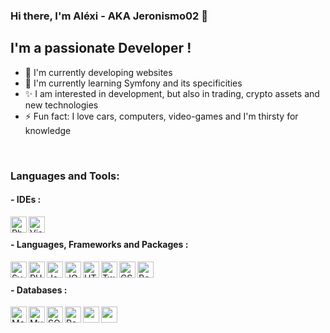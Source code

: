 <!--
**Jeronismo02/Jeronismo02** is a ✨ _special_ ✨ repository because its `README.md` (this file) appears on your GitHub profile.

Here are some ideas to get you started:

- 🔭 I’m currently working on ...
- 🌱 I’m currently learning ...
- 👯 I’m looking to collaborate on ...
- 🤔 I’m looking for help with ...
- 💬 Ask me about ...
- 📫 How to reach me: ...
- 😄 Pronouns: ...
- ⚡ Fun fact: ...
-->

### Hi there, I'm Aléxi - AKA Jeronismo02 👋

## I'm a passionate Developer !

- 🔭 I'm currently developing websites
- 🌱 I'm currently learning Symfony and its specificities
- ✨ I am interested in development, but also in trading, crypto assets and new technologies
- ⚡ Fun fact: I love cars, computers, video-games and I'm thirsty for knowledge

<br/>

### Languages and Tools:
#### - IDEs :
<img align="left" alt="PhpStorm" height="26px" src="https://img.shields.io/badge/phpstorm-143?style=for-the-badge&logo=phpstorm&logoColor=black&color=black&labelColor=darkorchid" />
<img align="left" alt="Visual Studio Code" height="26px" src="https://img.shields.io/badge/Visual%20Studio%20Code-0078d7.svg?style=for-the-badge&logo=visual-studio-        code&logoColor=white" />

<br/>

#### - Languages, Frameworks and Packages :
<img align="left" alt="Symfony" height="26px" src="https://img.shields.io/badge/symfony-%23000000.svg?style=for-the-badge&logo=symfony&logoColor=white" />
<img align="left" alt="PHP" height="26px" src="https://img.shields.io/badge/php-%23777BB4.svg?style=for-the-badge&logo=php&logoColor=white" />
<img align="left" alt="Javascript" height="26px" src="https://img.shields.io/badge/javascript-%23323330.svg?style=for-the-badge&logo=javascript&logoColor=%23F7DF1E" />
<img align="left" alt="JQuery" height="26px" src="https://img.shields.io/badge/jquery-%230769AD.svg?style=for-the-badge&logo=jquery&logoColor=white" />
<img align="left" alt="HTML5" height="26px" src="https://img.shields.io/badge/html5-%23E34F26.svg?style=for-the-badge&logo=html5&logoColor=white" />
<img align="left" alt="Twig 3" height="26px" src="https://img.shields.io/badge/twig 3-%251293487632.svg?style=for-the-badge" />
<img align="left" alt="CSS3" height="26px" src="https://img.shields.io/badge/css3-%231572B6.svg?style=for-the-badge&logo=css3&logoColor=white" />
<img align="left" alt="Bootstrap 4" height="26px" src="https://img.shields.io/badge/bootstrap-%23563D7C.svg?style=for-the-badge&logo=bootstrap&logoColor=white" />

<br/>

#### - Databases :
<img align="left" alt="MariaDB" height="26px" src="https://img.shields.io/badge/MariaDB-003545?style=for-the-badge&logo=mariadb&logoColor=white" />
<img align="left" alt="MySQL" height="26px" src="https://img.shields.io/badge/mysql-%2300f.svg?style=for-the-badge&logo=mysql&logoColor=white" />
<img align="left" alt="SQLite" height="26px" src="https://img.shields.io/badge/sqlite-%2307405e.svg?style=for-the-badge&logo=sqlite&logoColor=white" />
<img align="left" alt="Redis" height="26px" src="https://img.shields.io/badge/redis-%23DD0031.svg?style=for-the-badge&logo=redis&logoColor=white" />
<img align="left" alt="" height="26px" src="" />
<img align="left" alt="" height="26px" src="" />
